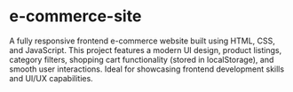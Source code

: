 # e-commerce-site
A fully responsive frontend e-commerce website built using HTML, CSS, and JavaScript. This project features a modern UI design, product listings, category filters, shopping cart functionality (stored in localStorage), and smooth user interactions. Ideal for showcasing frontend development skills and UI/UX capabilities.
